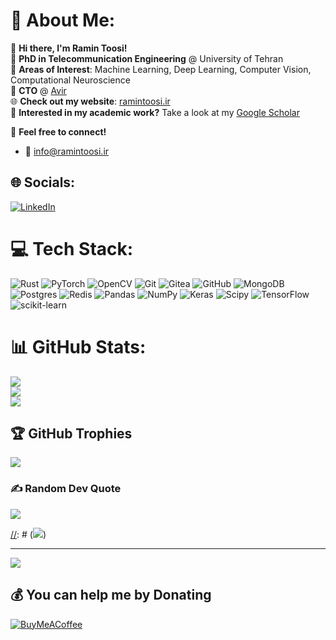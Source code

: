 # 💫 About Me:
👋 **Hi there, I'm Ramin Toosi!**  
📜 **PhD in Telecommunication Engineering** @ University of Tehran  
🔬 **Areas of Interest**: Machine Learning, Deep Learning, Computer Vision, Computational Neuroscience  
💼 **CTO** @ [Avir](https://avir.co.com)  
🌐 **Check out my website**: [ramintoosi.ir](https://ramintoosi.ir)  
📝 **Interested in my academic work?** Take a look at my [Google Scholar](https://scholar.google.com/citations?user=KzOjvNEAAAAJ&hl=en) 

💬 **Feel free to connect!**  
  - 📧 info@ramintoosi.ir


## 🌐 Socials:
[![LinkedIn](https://img.shields.io/badge/LinkedIn-%230077B5.svg?logo=linkedin&logoColor=white)](https://linkedin.com/in/ramin-toosi) 

# 💻 Tech Stack:
![Rust](https://img.shields.io/badge/rust-%23000000.svg?style=for-the-badge&logo=rust&logoColor=white) ![PyTorch](https://img.shields.io/badge/PyTorch-%23EE4C2C.svg?style=for-the-badge&logo=PyTorch&logoColor=white) ![OpenCV](https://img.shields.io/badge/opencv-%23white.svg?style=for-the-badge&logo=opencv&logoColor=white) ![Git](https://img.shields.io/badge/git-%23F05033.svg?style=for-the-badge&logo=git&logoColor=white) ![Gitea](https://img.shields.io/badge/Gitea-34495E?style=for-the-badge&logo=gitea&logoColor=5D9425) ![GitHub](https://img.shields.io/badge/github-%23121011.svg?style=for-the-badge&logo=github&logoColor=white) ![MongoDB](https://img.shields.io/badge/MongoDB-%234ea94b.svg?style=for-the-badge&logo=mongodb&logoColor=white) ![Postgres](https://img.shields.io/badge/postgres-%23316192.svg?style=for-the-badge&logo=postgresql&logoColor=white) ![Redis](https://img.shields.io/badge/redis-%23DD0031.svg?style=for-the-badge&logo=redis&logoColor=white) ![Pandas](https://img.shields.io/badge/pandas-%23150458.svg?style=for-the-badge&logo=pandas&logoColor=white) ![NumPy](https://img.shields.io/badge/numpy-%23013243.svg?style=for-the-badge&logo=numpy&logoColor=white) ![Keras](https://img.shields.io/badge/Keras-%23D00000.svg?style=for-the-badge&logo=Keras&logoColor=white) ![Scipy](https://img.shields.io/badge/SciPy-%230C55A5.svg?style=for-the-badge&logo=scipy&logoColor=%white) ![TensorFlow](https://img.shields.io/badge/TensorFlow-%23FF6F00.svg?style=for-the-badge&logo=TensorFlow&logoColor=white) ![scikit-learn](https://img.shields.io/badge/scikit--learn-%23F7931E.svg?style=for-the-badge&logo=scikit-learn&logoColor=white)
# 📊 GitHub Stats:
![](https://github-readme-stats.vercel.app/api?username=ramintoosi&theme=dark&hide_border=false&include_all_commits=true&count_private=true)<br/>
![](https://github-readme-streak-stats.herokuapp.com/?user=ramintoosi&theme=dark&hide_border=false)<br/>
![](https://github-readme-stats.vercel.app/api/top-langs/?username=ramintoosi&theme=dark&hide_border=false&include_all_commits=true&count_private=true&layout=compact)

## 🏆 GitHub Trophies
![](https://github-profile-trophy.vercel.app/?username=ramintoosi&theme=radical&no-frame=false&no-bg=true&margin-w=4)

### ✍️ Random Dev Quote
![](https://quotes-github-readme.vercel.app/api?type=horizontal&theme=radical)


[//]: # (### 🔝 Top Contributed Repo)
[//]: # (![](https://github-contributor-stats.vercel.app/api?username=ramintoosi&limit=5&theme=dark&combine_all_yearly_contributions=true))

---
[![](https://visitcount.itsvg.in/api?id=ramintoosi&icon=0&color=5)](https://visitcount.itsvg.in)

## 💰 You can help me by Donating
[![BuyMeACoffee](https://img.shields.io/badge/Buy%20Me%20a%20Coffee-ffdd00?style=for-the-badge&logo=buy-me-a-coffee&logoColor=black)](https://buymeacoffee.com/ramintoosi) 
